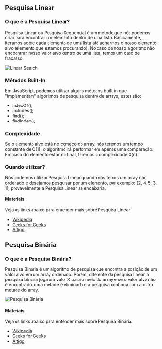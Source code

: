 ## Pesquisa Linear

### O que é a Pesquisa Linear?

Pesquisa Linear ou Pesquisa Sequencial é um método que nós podemos criar para encontrar um elemento dentro de uma lista. Basicamente, iteramos sobre cada elemento de uma lista até acharmos o nosso elemento alvo (elemento que estamos procurando).
No caso de nosso algoritmo não encoontrar nosso valor alvo dentro de uma lista, temos um caso de fracasso.

![Linear Search](https://media.geeksforgeeks.org/wp-content/cdn-uploads/Linear-Search.png)

### Métodos Built-In

Em JavaScript, podemos utilizar alguns métodos built-in que "implementam" algoritmos de pesquisa dentro de arrays, estes são:

- indexOf();
- includes();
- find();
- findIndex();

### Complexidade

Se o elemento alvo está no começo do array, nós teremos um tempo constante de O(1), o algoritmo irá performar em apenas uma comparação. Em caso do elemento estar no final, teremos a complexidade O(n).

### Quando utilizar?

Nós podemos utilizar Pesquisa Linear quando nós temos um array não ordenado e desejamos pesquisar por um elemento, por exemplo: [2, 4, 5, 3, 1], provavelmente a Pesquisa Linear se encaixaria.

#### Materiais

Veja os links abaixo para entender mais sobre Pesquisa Linear.

- [Wikipedia](https://en.wikipedia.org/wiki/Linear_search)
- [Geeks for Geeks](https://www.geeksforgeeks.org/linear-search/)
- [Artigo](https://www.doabledanny.com/linear-search-in-javascript)

## Pesquisa Binária

### O que é a Pesquisa Binária?

Pesquisa Binária é um algoritmo de pesquisa que encontra a posição de um valor alvo em um array ordenado. Porém, diferente da pesquisa linear, a pesquisa binária joga um valor X para o meio do array e se o valor alvo não é encontrado, uma metade é eliminada e a pesquisa continua com a outra metade do array.

![Pesquisa Binária](https://media.geeksforgeeks.org/wp-content/uploads/20220309171621/BinarySearch.png)

#### Materiais

Veja os links abaixo para entender mais sobre Pesquisa Binária.

- [Wikipedia](https://en.wikipedia.org/wiki/Binary_search_algorithm)
- [Geeks for Geeks](https://www.geeksforgeeks.org/binary-search/)
- [Artigo](https://www.codeguru.co.in/2020/05/how-to-implement-binary-search-in.html)
